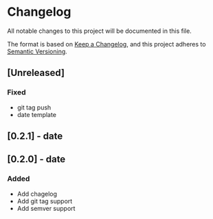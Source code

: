 # Changelog
All notable changes to this project will be documented in this file.

The format is based on [Keep a Changelog](https://keepachangelog.com/en/1.0.0/),
and this project adheres to [Semantic Versioning](https://semver.org/spec/v2.0.0.html).

## [Unreleased]
### Fixed
- git tag push
- date template

## [0.2.1] - date

## [0.2.0] - date
### Added
- Add chagelog
- Add git tag support
- Add semver support
